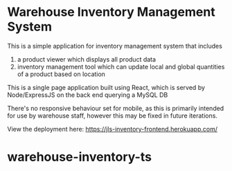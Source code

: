# Warehouse Inventory Management System

This is a simple application for inventory management system that includes
1. a product viewer which displays all product data
2. inventory management tool which can update  local and global quantities of a product based on location

This is a single page application built using React, which is served by Node/ExpressJS on the back end querying a MySQL DB

There's no responsive behaviour set for mobile, as this is primarily intended for use by warehouse staff, however this may be fixed in future iterations.

View the deployment here: https://jls-inventory-frontend.herokuapp.com/
# warehouse-inventory-ts
